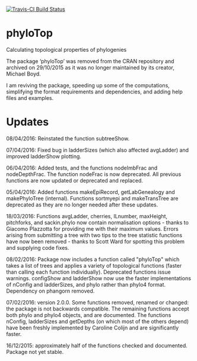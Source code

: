 [![Travis-CI Build Status](https://travis-ci.org/MichelleKendall/phyloTop.png?branch=master)](https://travis-ci.org/MichelleKendall/phyloTop)

# phyloTop
Calculating topological properties of phylogenies

The package ‘phyloTop’ was removed from the CRAN repository and archived on 29/10/2015 as it was no longer maintained by its creator, Michael Boyd.

I am reviving the package, speeding up some of the computations, simplifying the format requirements and dependencies, and adding help files and examples.

# Updates

08/04/2016: Reinstated the function subtreeShow.

07/04/2016: Fixed bug in ladderSizes (which also affected avgLadder) and improved ladderShow plotting.

06/04/2016: Added tests, and the functions nodeImbFrac and nodeDepthFrac. The function nodeFrac is now deprecated. All previous functions are now updated or deprecated and replaced.

05/04/2016: Added functions makeEpiRecord, getLabGenealogy and makePhyloTree (internal). Functions sortmyepi and makeTransTree are deprecated as they are no longer needed after these updates.

18/03/2016: Functions avgLadder, cherries, ILnumber, maxHeight, pitchforks, and sackin.phylo now contain normalisation options - thanks to Giacomo Plazzotta for providing me with their maximum values. Errors arising from submitting a tree with two tips to the tree statistic functions have now been removed - thanks to Scott Ward for spotting this problem and supplying code fixes.

08/02/2016: Package now includes a function called "phyloTop" which takes a list of trees and applies a variety of topological functions (faster than calling each function individually). Deprecated functions issue warnings. configShow and ladderShow now use the faster implementations of nConfig and ladderSizes, and phylo rather than phylo4 format. Dependency on phangorn removed.

07/02/2016: version 2.0.0. Some functions removed, renamed or changed: the package is not backwards compatible. The remaining functions accept both phylo and phylo4 objects, and are documented. The functions nConfig, ladderSizes and getDepths (on which most of the others depend) have been freshly implemented by Caroline Colijn and are significantly faster.

16/12/2015: approximately half of the functions checked and documented. Package not yet stable.


